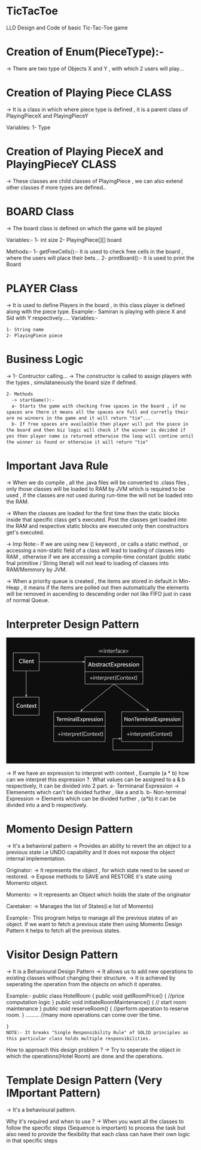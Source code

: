 # TicTacToe
LLD Design and Code of basic Tic-Tac-Toe game

# Creation of Enum(PieceType):-
-> There are two type of Objects X and Y , with which 2 users will play...

# Creation of Playing Piece CLASS 
-> It is a class in which where piece type is defined , it is a parent class of PlayingPieceX and PlayingPieceY
   
   Variables:
   1- Type


# Creation of Playing PieceX and PlayingPieceY CLASS 
-> These classes are child classes of PlayingPiece , we can also extend other classes if more types are defined..

# BOARD Class

-> The board class is defined on which the game will be played

   Variables:-
   1- int size
   2- PlayingPiece[][] board 
   
   Methods:-
   1- getFreeCells():- It is used to check free cells in the board , where the users will place their bets...
   2- printBoard():- It is used to print the Board
   

# PLAYER Class

-> It is used to define Players in the board , in this class player is defined along with the piece type. Example:- Samiran is playing with piece X and Sid with Y respectively.....
    Variables:-

    1- String name 
    2- PlayingPiece piece

# Business Logic

-> 1- Contructor calling...
      -> The constructor is called to assign players with the types , simulataneously the board size if defined.

    2- Methods
      -> startGame():- 
      a- Starts the game with checking free spaces in the board , if no spaces are there it means all the spaces are full and curretly their are no winners in the game and it will return "tie"...
      b- If free spaces are availaible then player will put the piece in the board and then biz logic will check if the winner is decided if yes then player name is returned otherwise the loop will contine until the winner is found or otherwise it will return "tie"






# Important Java Rule
-> When we do compile , all the .java files will be converted to .class files , only those classes will be loaded to RAM by JVM which is required to be used , if the classes are not used during run-time the will not be loaded into the RAM.

-> When the classes are loaded for the first time then the static blocks inside that specific class get's executed. Post the classes get loaded into the RAM and respective static blocks are executed only then constructors get's executed.

-> Imp Note:-  If we are using new () keyword , or calls a static method , or accessing a non-static field of a class will lead to loading of classes into RAM , otherwise if we are accessing a compile-time constant (public static fnal primitive / String literal) will not lead to loading of classes into RAM/Memmory by JVM.

-> When a priority queue is created , the items are stored in default in Min-Heap , it means if the items are polled out then automatically the elements will be removed in ascending to descending order not like FIFO just in case of normal Queue.



# Interpreter Design Pattern


![alt text](image-2.png)

  -> If we have an expression to interpret with context , Example (a * b) how can we interpret this expression ?. What values can be assigned to a & b respectively,  It can be divided into 2 part.
    a- Terminanal Expression -> Elemenents which can't be divided further , like a and b.
    b- Non-terminal Expression -> Elements which can be divided further , (a*b) it can be divided into a and b respectively.


# Momento Design Pattern
   
  -> It's a behavioral pattern
  -> Provides an ability to revert the an object to a previous state i.e UNDO capability and It does not expose the object internal implementation.

  Originator:
   -> It represents the object , for which state need to be saved or restored.
   -> Expose methods to SAVE and RESTORE it's state using Momento object.

  Momento:
   -> It represents an Object which holds the state of the originator
  
  Caretaker:
   -> Manages the list of States(i.e list of Momento)


   Example:- This program helps to manage all the previous states of an object. If we want to fetch a previous state then using Momento Design Pattern it helps to fetch all the previous states.

# Visitor Design Pattern

 -> It is a Behavioural Design Pattern
 -> It allows us to add new operations to existing classes without changing their structure.
 -> It is achieved by seperating the operation from the objects on which it operates.

 Example:- 
    public class HotelRoom
    {
       public void getRoomPrice()
       {
         //price computation logic
       }
       public void initiateRoomMaintenance()
       {
         // start room maintenance
       }
       public void reserveRoom()
       {
         //perform operation to reserve room.
       }
       .........
       //many more operations can come over the time.

    }
    NOTE:- It breaks "Single Responsibility Rule" of SOLID principles as this particular class holds multiple responsibilities.

  How to approach this design problem ?
  -> Try to seperate the object in which the operations(Hotel Room) are done and the operations.


   
# Template Design Pattern (Very IMportant Pattern)

-> It's a behavioural pattern.

Why it's required and when to use ?
 -> When you want all the classes to follow the specific steps (Sequence is important) to process the task but also need to provide the flexibility that each class can have their 
    own logic in that specific steps

